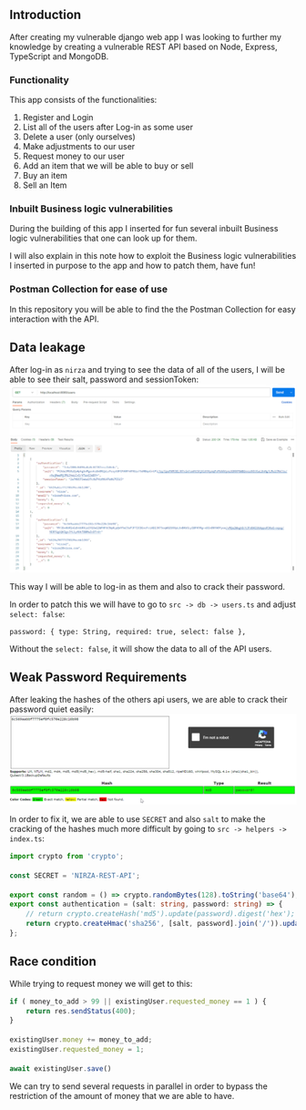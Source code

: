 ## Introduction

After creating my vulnerable django web app I was looking to further my knowledge by creating a vulnerable REST API based on Node, Express, TypeScript and MongoDB.

### Functionality

This app consists of the functionalities:

1. Register and Login
2. List all of the users after Log-in as some user
3. Delete a user (only ourselves)
4. Make adjustments to our user
5. Request money to our user
6. Add an item that we will be able to buy or sell
7. Buy an item
8. Sell an Item

### Inbuilt Business logic vulnerabilities

During the building of this app I inserted for fun several inbuilt Business logic vulnerabilities that one can look up for them.

I will also explain in this note how to exploit the Business logic vulnerabilities I inserted in purpose to the app and how to patch them, have fun!

### Postman Collection for ease of use

In this repository you will be able to find the the Postman Collection for easy interaction with the API.

## Data leakage

After log-in as `nirza` and trying to see the data of all of the users, I will be able to see their salt, password and sessionToken:
![](./images/1.png)

This way I will be able to log-in as them and also to crack their password.

In order to patch this we will have to go to `src -> db -> users.ts` and adjust `select: false`:
```
password: { type: String, required: true, select: false },
```

Without the `select: false`, it will show the data to all of the API users.


## Weak Password Requirements

After leaking the hashes of the others api users, we are able to crack their password quiet easily:
![](./images/2.png)

In order to fix it, we are able to use `SECRET` and also `salt` to make the cracking of the hashes much more difficult by going to `src -> helpers -> index.ts`:
```typescript
import crypto from 'crypto';

const SECRET = 'NIRZA-REST-API';

export const random = () => crypto.randomBytes(128).toString('base64');
export const authentication = (salt: string, password: string) => {
    // return crypto.createHash('md5').update(password).digest('hex');
    return crypto.createHmac('sha256', [salt, password].join('/')).update(SECRET).digest('hex');
};
```

## Race condition

While trying to request money we will get to this:
```typescript
if ( money_to_add > 99 || existingUser.requested_money == 1 ) {
    return res.sendStatus(400);
}

existingUser.money += money_to_add;
existingUser.requested_money = 1;

await existingUser.save()
```

We can try to send several requests in parallel in order to bypass the restriction of the amount of money that we are able to have.
